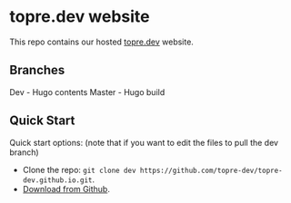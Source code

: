 # topre.dev website
This repo contains our hosted [topre.dev](https://topre.dev) website.

## Branches
Dev - Hugo contents
Master - Hugo build

## Quick Start
Quick start options: (note that if you want to edit the files to pull the dev branch)

- Clone the repo: `git clone dev https://github.com/topre-dev/topre-dev.github.io.git`.
- [Download from Github](https://github.com/topre-dev/topre-dev.github.io/archive/dev.zip).
